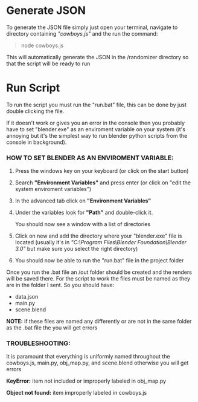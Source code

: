 # Generate JSON

To generate the JSON file simply just open your terminal, navigate to directory containing
_"cowboys.js"_ and the run the command:

> node cowboys.js

This will automatically generate the JSON in the /randomizer directory so that the script will be ready to run

# Run Script

To run the script you must run the "run.bat" file, this can be done by just double clicking the file.

If it doesn't work or gives you an error in the console then you probably have to set
"blender.exe" as an enviroment variable on your system (it's annoying but it's the
simplest way to run blender python scripts from the console in background).

### HOW TO SET BLENDER AS AN ENVIROMENT VARIABLE:

1. Press the windows key on your keyboard (or click on the start button)
2. Search **"Environment Variables"** and press enter (or click on "edit the
   system enviroment variables")
3. In the advanced tab click on **"Environment Variables"**
4. Under the variables look for **"Path"** and double-click it.

   You should now see a window with a list of directories

5. Click on new and add the directory where your "blender.exe" file is located
   (usually it's in _"C:\Program Files\Blender Foundation\Blender 3.0"_ but make
   sure you select the right directory)

6. You should now be able to run the "run.bat" file in the project folder

Once you run the .bat file an /out folder should be created and the renders will
be saved there. For the script to work the files must be named as they are in the
folder I sent. So you should have:

- data.json
- main.py
- scene.blend

**NOTE:** if these files are named any differently or are not in the same folder as
the .bat file the you will get errors

### TROUBLESHOOTING: 

It is paramount that everything is uniformly named throughout the cowboys.js, main.py, obj_map.py, and scene.blend otherwise you will get errors

**KeyError:** item not included or improperly labeled in obj_map.py

**Object not found:** item improperly labeled in cowboys.js

